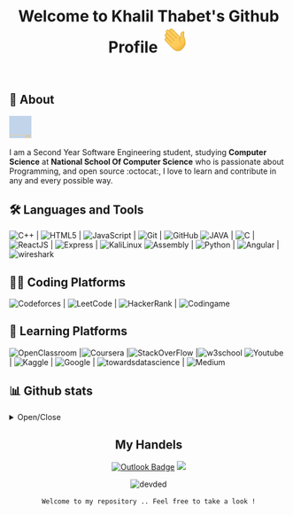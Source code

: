 
<div align="center">
  
# Welcome to Khalil Thabet's Github Profile <img src="https://raw.githubusercontent.com/ABSphreak/ABSphreak/master/gifs/Hi.gif" width="50px"> <br>
  
<br>

</div>

## 💬 About

<img src="https://github.com/KhalilThabet/KhalilThabet/blob/main/DesktopDraw.gif" width="40" height="40" />

I am a Second Year Software Engineering student, studying **Computer Science** at **National School Of Computer Science** who is passionate about Programming, and open source :octocat:, I love to learn and contribute in any and every possible way.

## 🛠  Languages and Tools

<p align="left">

![C++](https://img.shields.io/badge/-C++-181717?style=flat&logo=c) | ![HTML5](https://img.shields.io/badge/-HTML5-181717?style=flat&logo=html5&logoColor=white) | ![JavaScript](https://img.shields.io/badge/-JavaScript-181717?style=flat&logo=javascript) | ![Git](https://img.shields.io/badge/-Git-181717?style=flat&logo=git) | ![GitHub](https://img.shields.io/badge/-GitHub-181717?style=flat&logo=github)
![JAVA](https://img.shields.io/badge/-Java-181717?style=flat&logo=java) | ![C](https://img.shields.io/badge/-C-181717?style=flat&logo=C) | ![ReactJS](https://img.shields.io/badge/-React-181717?style=flat&logo=React) | ![Express](https://img.shields.io/badge/-express-181717?style=flat&logo=express) | ![KaliLinux](https://img.shields.io/badge/-KaliLinux-181717?style=flat&logo=KaliLinux)
![Assembly](https://img.shields.io/badge/-Assembly-181717?style=flat&logo=Assembly) | ![Python](https://img.shields.io/badge/-Python-181717?style=flat&logo=Python) | ![Angular](https://img.shields.io/badge/-Angular-181717?style=flat&logo=Angular) | ![wireshark](https://img.shields.io/badge/-wireshark-181717?style=flat&logo=wireshark) 

## 👨‍💻  Coding Platforms

![Codeforces](https://img.shields.io/badge/-Codeforces-181717?style=flat&logo=Codeforces) | ![LeetCode](https://img.shields.io/badge/-LeetCode-181717?style=flat&logo=LeetCode) | ![HackerRank](https://img.shields.io/badge/-HackerRank-181717?style=flat&logo=HackerRank) | ![Codingame](https://img.shields.io/badge/-Codingame-181717?style=flat&logo=Codingame) 

## 📙 Learning Platforms

![OpenClassroom](https://img.shields.io/badge/-OpenClassroom-181717?style=flat&logo=OpenClassroom) |![Coursera](https://img.shields.io/badge/-Coursera-181717?style=flat&logo=Coursera) |![StackOverFlow](https://img.shields.io/badge/-StackOverFlow-181717?style=flat&logo=StackOverFlow) |![w3school](https://img.shields.io/badge/-w3school-181717?style=flat&logo=w3school)
![Youtube](https://img.shields.io/badge/-Youtube-181717?style=flat&logo=Youtube&logoColor=red) | ![Kaggle](https://img.shields.io/badge/-Kaggle-181717?style=flat&logo=Kaggle) | ![Google](https://img.shields.io/badge/-Google-181717?style=flat&logo=Google) | ![towardsdatascience](https://img.shields.io/badge/-towardsdatascience-181717?style=flat&logo=towardsdatascience) | ![Medium](https://img.shields.io/badge/-Medium-181717?style=flat&logo=Medium) 
</p>

## 📊 Github stats

<details>
  <summary>Open/Close</summary>
  
[![GitHub Streak](http://github-readme-streak-stats.herokuapp.com?user=khalilThabet&theme=onedark_duo&hide_border=true&background=1F222E&ring=F8D866&fire=FF8900&sideNums=F8D866&sideLabels=DDDDDD&dates=FF8323)](https://git.io/streak-stats)

<a href="https://github.com/anuraghazra/github-readme-stats"><img alt="Swayam Terode's Top Languages" src="https://github-readme-stats.vercel.app/api/top-langs/?username=khalilThabet&langs_count=8&layout=compact&theme=react&hide_border=true&bg_color=1F222E&title_color=F8D866&icon_color=F8D866" height="192px"/></a>
 

 <img alt="Khalil Thabets's Activity Graph" src="https://activity-graph.herokuapp.com/graph?username=khalilThabet&bg_color=1F222E&color=F8D866&line=36BCF7FF&point=FFFFFF&hide_border=true" /></a>
 
</details> 

 
<div align="center">
  
## My Handels

[![Outlook Badge](https://img.shields.io/badge/-khalilthabet@outlook.com-0072b1?style=flat&logo=microsoft&Color=white)](mailto:khalilthabet@outlook.com "Connect via Email")  <a href="https://www.linkedin.com/in/khalil-thabet/"><img src="https://img.shields.io/badge/Khalil%20Thabet-0072b1?style=flat&logo=Linkedin&logoColor=white"></a>
</div>

<div align="center">
  
  <p align="center"> <img src="https://komarev.com/ghpvc/?username=khalilThabet" alt="devded" /> </p>

    Welcome to my repository .. Feel free to take a look !

</div>